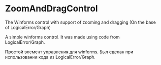 # ZoomAndDragControl
The Winforms control with support of zooming and dragging (On the base of LogicalError/Graph)

A simple winforms control. It was made using code from LogicalError/Graph.

Простой элемент управления для winforms. Был сделан при использовании кода из LogicalError/Graph.
